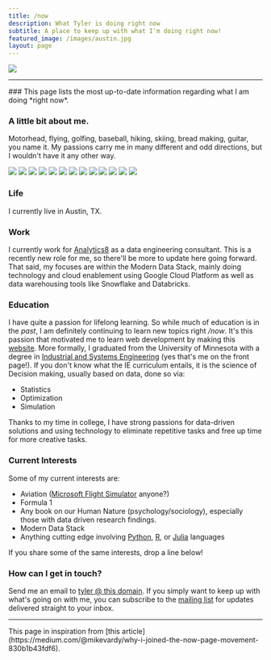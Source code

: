 ```yaml
---
title: /now
description: What Tyler is doing right now
subtitle: A place to keep up with what I'm doing right now!
featured_image: /images/austin.jpg
layout: page
---
```

![](/images/austin.jpg)
<hr>
### This page lists the most up-to-date information regarding what I am doing *right now*.

### A little bit about me.
Motorhead, flying, golfing, baseball, hiking, skiing, bread making, guitar, you name it. My passions carry me in many different and odd directions,
but I wouldn't have it any other way.

<div class="gallery" data-columns="3">
	<img src="/images/IMG_5469.JPG">
	<img src="/images/IMG_5470.JPG">
	<img src="/images/IMG_5471.JPG">
	<img src="/images/IMG_5472.JPG">
	<img src="/images/IMG_5473.JPG">
	<img src="/images/IMG_5474.JPG">
	<img src="/images/IMG_5475.JPG">
	<img src="/images/IMG_6023.JPG">
	<img src="/images/IMG_5477.JPG">
	<img src="/images/IMG_5478.JPG">
	<img src="/images/IMG_5480.JPG">
	<img src="/images/IMG_6009.JPG">
	<img src="/images/IMG_5482.JPG">
</div>

### Life

I currently live in Austin, TX.

### Work

I currently work for [Analytics8](https://www.analytics8.com) as a data engineering consultant. This is a recently new role for me, so there'll be more to update here going forward. That said, my focuses are within the Modern Data Stack, mainly doing technology and cloud enablement using Google Cloud Platform as well as data warehousing tools like Snowflake and Databricks.

### Education

I have quite a passion for lifelong learning. So while much of education is in the *past*, I am definitely continuing to learn new topics right */now*. It's this passion that motivated me to learn web development by making this [website](https://tylerrouze.com/blog/thewhy). More formally, I graduated from the University of Minnesota with a degree in [Industrial and Systems Engineering](https://cse.umn.edu/isye) (yes that's me on the front page!). If you don't know what the IE curriculum entails, it is the science of Decision making, usually based on data, done so via:

* Statistics
* Optimization
* Simulation

Thanks to my time in college, I have strong passions for data-driven solutions and using technology to eliminate repetitive tasks and free up time for more creative tasks.

### Current Interests

Some of my current interests are:

* Aviation ([Microsoft Flight Simulator](https://www.flightsimulator.com/) anyone?)
* Formula 1
* Any book on our Human Nature (psychology/sociology), especially those with data driven research findings.
* Modern Data Stack
* Anything cutting edge involving [Python](https://www.python.org/), [R](https://www.r-project.org/), or [Julia](https://julialang.org/) languages

If you share some of the same interests, drop a line below!

### How can I get in touch?

Send me an email to [tyler @ this domain](mailto:tyler@tylerrouze.com). If you simply want to keep up with what's going on with me, you can subscribe to the [mailing list](https://tylerrouze.com/subscribe) for updates delivered straight to your inbox.

<hr>
This page in inspiration from [this article](https://medium.com/@mikevardy/why-i-joined-the-now-page-movement-830b1b43fdf6).
